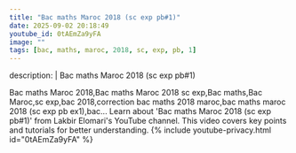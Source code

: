 ```yaml
---
title: "Bac maths Maroc 2018 (sc exp pb#1)"
date: 2025-09-02 20:18:49 
youtube_id: 0tAEmZa9yFA
image: ""
tags: [bac, maths, maroc, 2018, sc, exp, pb, 1]
---
```

description: |
  Bac maths Maroc 2018 (sc exp pb#1)
  
  
  Bac maths Maroc 2018,Bac maths Maroc 2018 sc exp,Bac maths,Bac Maroc,sc exp,bac 2018,correction bac maths 2018 maroc,bac maths maroc 2018 (sc exp pb ex1),bac...
  Learn about 'Bac maths Maroc 2018 (sc exp pb#1)' from Lakbir Elomari's YouTube channel. This video covers key points and tutorials for better understanding.
{% include youtube-privacy.html id="0tAEmZa9yFA" %}
